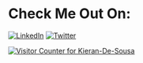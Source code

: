 # Check Me Out On:
[![LinkedIn](https://pimp-my-readme.webapp.io/pimp-my-readme/social-media?social=LinkedIn)](https://www.linkedin.com/in/kierandesousa/)
[![Twitter](https://pimp-my-readme.webapp.io/pimp-my-readme/social-media?social=Twitter)](https://twitter.com/kieran_desousa)

[![Visitor Counter for Kieran-De-Sousa](https://pimp-my-readme.webapp.io/pimp-my-readme/visitor-counter?page=Kieran-De-Sousa)](https://pimp-my-readme.webapp.io)

